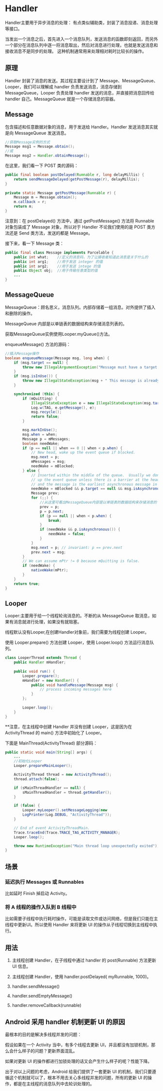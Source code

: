 # Handler

Handler主要用于异步消息的处理： 有点类似辅助类，封装了消息投递、消息处理等接口。

当发出一个消息之后，首先进入一个消息队列，发送消息的函数即刻返回，而另外一个部分在消息队列中逐一将消息取出，然后对消息进行处理，也就是发送消息和接收消息不是同步的处理。 这种机制通常用来处理相对耗时比较长的操作。

## 原理

Handler 封装了消息的发送。其过程主要设计到了 Message、MessageQueue、Looper，我们可以理解成 handler 负责发送消息，消息存储到 MessageQueue，Looper 负责处理 handler 发送的消息，并直接把消息回传给 handler 自己。MessageQueue 就是一个存储消息的容器。

## Message

包含描述和任意数据对象的消息，用于发送给 Handler。Handler 发送消息其实就是向 MessageQueue 发送消息。

```java
//获取Message实例的方式
Message msg1 = Message.obtain();
//或
Message msg2 = Handler.obtainMessage();
```

在这里，我们看一下 POST 类的源码：

```java
public final boolean postDelayed(Runnable r, long delayMillis) {
    return sendMessageDelayed(getPostMessage(r), delayMillis);
}
 
private static Message getPostMessage(Runnable r) {
    Message m = Message.obtain();
    m.callback = r;
    return m;
}
```
注意到：在 postDelayed() 方法中，通过 getPostMessage() 方法将 Runnable 对象包装成了 Message 对象，所以对于 Handler 不论我们使用的是 POST 类方法还是 Send 类方法，发送的都是 Message。

接下来，看一下 Message 类：

```java
public final class Message implements Parcelable {
    public int what;    //定义的消息码，为了让接收者知道此消息是关于什么的
    public int arg1;    //用于发送 integer 的值
    public int arg2;    //用于发送 intege 的值
    public Object obj;  //用于传输任意类型的值
    ...
}
```

## MessageQueue

MessageQueue：顾名思义，消息队列。内部存储着一组消息。对外提供了插入和删除的操作。

MessageQueue 内部是以单链表的数据结构来存储消息列表的。

获取MessageQueue实例使用Looper.myQueue()方法。

enqueueMessage() 方法的源码：

```java
//插入Message操作
boolean enqueueMessage(Message msg, long when) {
    if (msg.target == null) {
        throw new IllegalArgumentException("Message must have a target.");
    }
    if (msg.isInUse()) {
        throw new IllegalStateException(msg + " This message is already in use.");
    }

    synchronized (this) {
        if (mQuitting) {
            IllegalStateException e = new IllegalStateException(msg.target + " sending message to a Handler on a dead thread");
            Log.w(TAG, e.getMessage(), e);
            msg.recycle();
            return false;
        }

        msg.markInUse();
        msg.when = when;
        Message p = mMessages;
        boolean needWake;
        if (p == null || when == 0 || when < p.when) {
            // New head, wake up the event queue if blocked.
            msg.next = p;
            mMessages = msg;
            needWake = mBlocked;
        } else {
            // Inserted within the middle of the queue.  Usually we don't have to wake
            // up the event queue unless there is a barrier at the head of the queue
            // and the message is the earliest asynchronous message in the queue.
            needWake = mBlocked && p.target == null && msg.isAsynchronous();
            Message prev;
            for (;;) {
                //从这里可看出MessageQueue内部是以单链表的数据结构来存储消息的
                prev = p;
                p = p.next;
                if (p == null || when < p.when) {
                    break;
                }
                if (needWake && p.isAsynchronous()) {
                    needWake = false;
                }
            }
            msg.next = p; // invariant: p == prev.next
            prev.next = msg;
        }
        // We can assume mPtr != 0 because mQuitting is false.
        if (needWake) {
            nativeWake(mPtr);
        }
    }
    return true;
}
```

## Looper

Looper:主要用于给一个线程轮询消息的。不断的从 MessageQueue 取消息，如果有消息就进行处理，如果没有就阻塞。

线程默认没有Looper,在创建Handler对象前，我们需要为线程创建 Looper。

使用 Looper.prepare() 方法创建 Looper，使用 Looper.loop() 方法运行消息队列。

```java
class LooperThread extends Thread {
    public Handler mHandler;
  
    public void run() {
        Looper.prepare();
        mHandler = new Handler() {
            public void handleMessage(Message msg) {
                // process incoming messages here
            }
        };
  
        Looper.loop();
    }
}
```

**注意，在主线程中创建 Handler 并没有创建 Looper，这是因为在 ActivityThread 的 main() 方法中初始化了 Looper。

下面是 MainThread(ActivityThread) 部分源码：

```java
public static void main(String[] args) {
    ...
    //初始化Looper
    Looper.prepareMainLooper();

    ActivityThread thread = new ActivityThread();
    thread.attach(false);

    if (sMainThreadHandler == null) {
        sMainThreadHandler = thread.getHandler();
    }

    if (false) {
        Looper.myLooper().setMessageLogging(new
        LogPrinter(Log.DEBUG, "ActivityThread"));
    }

    // End of event ActivityThreadMain.
    Trace.traceEnd(Trace.TRACE_TAG_ACTIVITY_MANAGER);
    Looper.loop();

    throw new RuntimeException("Main thread loop unexpectedly exited");
}
```

## 场景

### 延迟执行 Messages 或 Runnables

比如延时 Finish 掉启动 Activity。

### 将 A 线程的操作入队到 B 线程中

比如需要子线程中执行耗时操作，可能是读取文件或访问网络，但是我们只能在主线程中更新UI。所以使用 Handler 来将更新 UI 的操作从子线程切换到主线程中执行。

## 用法

1. 主线程创建 Handler，在子线程中通过 handler 的 post(Runnable) 方法更新 UI 信息。

2. 主线程创建 Handler，使用 handler.postDelayed( myRunnable, 1000)。

3. handler.sendMessage()

4. handler.sendEmptyMessage()

5. handler.removeCallback(runnable)

## Android 采用 handler 机制更新 UI 的原因

最根本的目的是解决多线程并发的问题：

假设如果在一个 Activity 当中，有多个线程去更新 UI，并且都没有加锁机制，那么会什么样子的问题？更新界面混乱。

如果对更新 UI 的操作都进行加锁处理的话又会产生什么样子的呢？性能下降。

出于对以上问题的考虑，Android 给我们提供了一套更新 UI 的机制，我们只要遵循这个机制就可以了，根本不用去关心多线程并发的问题，所有的更新 UI 的操作，都是在主线程的消息队列中去轮训处理的。